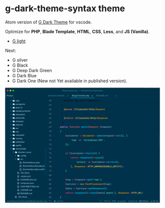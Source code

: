 # g-dark-theme-syntax theme

Atom version of [G Dark Theme](https://marketplace.visualstudio.com/items?itemName=StoneC0der.g-dark-theme) for vscode.

Optimize for **PHP**, **Blade Template**, **HTML**, **CSS**, **Less**, and **JS (Vanilla)**.

- [G light](https://atom.io/packages/g-light-theme-syntax)

Next:
- G silver
- G Black
- G Deep Dark Green
- G Dark Blue
- G Dark One (New not Yet available in published version).

![Preview](https://raw.githubusercontent.com/stoneC0der/atom-g-dark-theme/master/images/g-dark-default.png)
